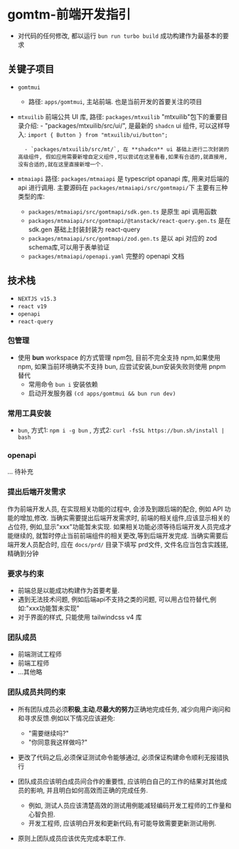 # gomtm-前端开发指引

* 对代码的任何修改, 都以运行 `bun run turbo build` 成功构建作为最基本的要求

## 关键子项目

* `gomtmui`
  * 路径: `apps/gomtmui`, 主站前端. 也是当前开发的首要关注的项目

* `mtxuilib`
    前端公共 UI 库, 路径: `packages/mtxuilib`
    "mtxuilib"包下的重要目录介绍:
        - "packages/mtxuilib/src/ui/", 是最新的 `shadcn` ui 组件, 可以这样导入: `import { Button } from "mtxuilib/ui/button";`

        - `packages/mtxuilib/src/mt/`, 在 **shadcn** ui 基础上进行二次封装的高级组件, 假如应用需要新增自定义组件,可以尝试在这里看看,如果有合适的,就直接用,没有合适的,就在这里直接新增一个.
* `mtmaiapi`
    路径: `packages/mtmaiapi` 是 typescript opanapi 库, 用来对后端的api 进行调用.
    主要源码在 `packages/mtmaiapi/src/gomtmapi/`下
    主要有三种类型的库:
  * `packages/mtmaiapi/src/gomtmapi/sdk.gen.ts` 是原生 api 调用函数
  * `packages/mtmaiapi/src/gomtmapi/@tanstack/react-query.gen.ts` 是在 sdk.gen 基础上封装封装为 react-query
  * `packages/mtmaiapi/src/gomtmapi/zod.gen.ts` 是以 api 对应的 zod schema库,可以用于表单验证
  * `packages/mtmaiapi/openapi.yaml` 完整的 openapi 文档

## 技术栈

* `NEXTJS v15.3`
* `react v19`
* `openapi`
* `react-query`

### 包管理

* 使用 **bun** workspace 的方式管理 npm包, 目前不完全支持 npm,如果使用npm, 如果当前环境确实不支持 bun, 应尝试安装,bun安装失败则使用 pnpm 替代
  * 常用命令 `bun i` 安装依赖
  * 启动开发服务器 `(cd apps/gomtmui && bun run dev)`

### 常用工具安装

* `bun`, 方式1: `npm i -g bun` , 方式2: `curl -fsSL https://bun.sh/install | bash`

### openapi

... 待补充

### 提出后端开发需求

作为前端开发人员, 在实现相关功能的过程中, 会涉及到跟后端的配合, 例如 API 功能的增加,修改.
当确实需要提出后端开发需求时, 前端的相关组件,应该显示相关的占位符, 例如,显示"xxx"功能暂未实现.
如果相关功能必须等待后端开发人员完成才能继续的, 就暂时停止当前前端组件的相关更改,等到后端开发完成.
当确实需要后端开发人员配合时, 应在 `docs/prd/` 目录下填写 prd文件, 文件名应当包含实践搓,精确到分钟

### 要求与约束

* 前端总是以能成功构建作为首要考量.
* 遇到无法技术问题, 例如后端api不支持之类的问题, 可以用占位符替代,例如:"xxx功能暂未实现"
* 对于界面的样式, 只能使用 tailwindcss v4 库

### 团队成员

* 前端测试工程师
* 前端工程师
* ...其他略

### 团队成员共同约束

* 所有团队成员必须**积极**,**主动**,**尽最大的努力**正确地完成任务, 减少向用户询问和和寻求反馈.例如以下情况应该避免:
  * "需要继续吗?"
  * "你同意我这样做吗?"

* 更改了代码之后,必须保证测试命令能够通过, 必须保证构建命令顺利无报错执行

* 团队成员应该明白成员间合作的重要性, 应该明白自己的工作的结果对其他成员的影响, 并且明白如何高效而正确的完成任务.
  * 例如, 测试人员应该清楚高效的测试用例能减轻编码开发工程师的工作量和心智负担.
  * 开发工程师, 应该明白开发和更新代码,有可能导致需要更新测试用例.

* 原则上团队成员应该优先完成本职工作.

